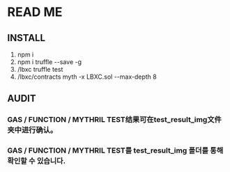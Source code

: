 # READ ME

## INSTALL
1. npm i
2. npm i truffle --save -g
3. /lbxc            truffle test
4. /lbxc/contracts  myth -x LBXC.sol --max-depth 8

## AUDIT 
### GAS / FUNCTION / MYTHRIL TEST结果可在test_result_img文件夹中进行确认。
### GAS / FUNCTION / MYTHRIL TEST를 test_result_img 폴더를 통해 확인할 수 있습니다.

